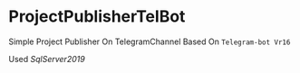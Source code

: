 # ProjectPublisherTelBot
Simple Project Publisher On TelegramChannel Based On `Telegram-bot Vr16`

Used <i>SqlServer2019</i>
